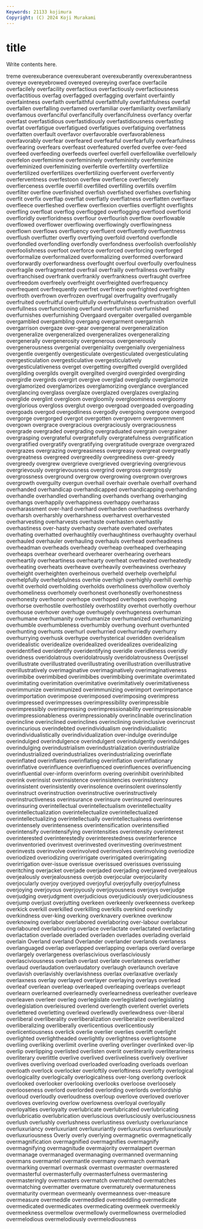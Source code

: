 ```yaml
---
Keywords: 21133 kojimura
Copyright: (C) 2024 Koji Murakami
---
```


# title

Write contents here.



treme overexuberance overexuberant overexuberantly overexuberantness overeye overeyebrowed overeyed overeying
overface overfacile overfacilely overfacility overfactious overfactiously overfactiousness overfactitious overfag overfagged
overfagging overfaint overfaintly overfaintness overfaith overfaithful overfaithfully overfaithfulness overfall overfallen
overfalling overfamed overfamiliar overfamiliarity overfamiliarly overfamous overfanciful overfancifully overfancifulness overfancy
overfar overfast overfastidious overfastidiously overfastidiousness overfasting overfat overfatigue overfatigued overfatigues
overfatiguing overfatness overfatten overfault overfavor overfavorable overfavorableness overfavorably overfear overfeared
overfearful overfearfully overfearfulness overfearing overfears overfeast overfeatured overfed overfee over-feed
overfeed overfeeding overfeeds overfeel overfell overfellowlike overfellowly overfelon overfeminine overfemininely
overfemininity overfeminize overfeminized overfeminizing overfertile overfertility overfertilize overfertilized overfertilizes overfertilizing
overfervent overfervently overferventness overfestoon overfew overfierce overfiercely overfierceness overfile overfill
overfilled overfilling overfills overfilm overfilter overfine overfinished overfish overfished overfishes
overfishing overfit overfix overflap overflat overflatly overflatness overflatten overflavor overfleece
overfleshed overflew overflexion overflies overflight overflights overfling overfloat overflog overflogged
overflogging overflood overflorid overfloridly overfloridness overflour overflourish overflow overflowable overflowed
overflower overflowing overflowingly overflowingness overflown overflows overfluency overfluent overfluently overfluentness
overflush overflutter overfly overflying overfold overfond overfondle overfondled overfondling overfondly
overfondness overfoolish overfoolishly overfoolishness overfoot overforce overforced overforcing overforged overformalize
overformalized overformalizing overformed overforward overforwardly overforwardness overfought overfoul overfoully overfoulness
overfragile overfragmented overfrail overfrailly overfrailness overfrailty overfranchised overfrank overfrankly overfrankness
overfraught overfree overfreedom overfreely overfreight overfreighted overfrequency overfrequent overfrequently overfret
overfrieze overfrighted overfrighten overfroth overfrown overfrozen overfrugal overfrugality overfrugally overfruited
overfruitful overfruitfully overfruitfulness overfrustration overfull overfullness overfunctioning overfund overfurnish overfurnished
overfurnishes overfurnishing Overgaard overgaiter overgalled overgamble overgambled overgambling overgang overgarment
overgarnish overgarrison overgaze over-gear overgeneral overgeneralization overgeneralize overgeneralized overgeneralizes overgeneralizing
overgenerally overgenerosity overgenerous overgenerously overgenerousness overgenial overgeniality overgenially overgenialness overgentle
overgently overgesticulate overgesticulated overgesticulating overgesticulation overgesticulative overgesticulatively overgesticulativeness overget overgetting
overgifted overgild overgilded overgilding overgilds overgilt overgilted overgird overgirded overgirding
overgirdle overgirds overgirt overgive overglad overgladly overglamorize overglamorized overglamorizes overglamorizing
overglance overglanced overglancing overglass overglaze overglazed overglazes overglazing overglide overglint
overgloom overgloomily overgloominess overgloomy overglorious overgloss overglut overgo overgoad overgoaded
overgoading overgoads overgod overgodliness overgodly overgoing overgone overgood overgorge overgorged
overgot overgotten overgovern overgovernment overgown overgrace overgracious overgraciously overgraciousness overgrade
overgraded overgrading overgraduated overgrain overgrainer overgrasping overgrateful overgratefully overgratefulness overgratification
overgratified overgratify overgratifying overgratitude overgraze overgrazed overgrazes overgrazing overgreasiness overgreasy
overgreat overgreatly overgreatness overgreed overgreedily overgreediness over-greedy overgreedy overgrew overgrieve
overgrieved overgrieving overgrievous overgrievously overgrievousness overgrind overgross overgrossly overgrossness overground
overgrow overgrowing overgrown overgrows overgrowth overguilty overgun overhail overhair overhale
overhalf overhand overhanded overhandicap overhandicapped overhandicapping overhanding overhandle overhandled overhandling
overhands overhang overhanging overhangs overhappily overhappiness overhappy overharass overharassment over-hard
overhard overharden overhardness overhardy overharsh overharshly overharshness overharvest overharvested overharvesting
overharvests overhaste overhasten overhastily overhastiness over-hasty overhasty overhate overhated overhates
overhating overhatted overhaughtily overhaughtiness overhaughty overhaul overhauled overhauler overhauling overhauls
overhead overheadiness overheadman overheads overheady overheap overheaped overheaping overheaps overhear
overheard overhearer overhearing overhears overheartily overheartiness overhearty overheat overheated overheatedly
overheating overheats overheave overheavily overheaviness overheavy overheight overheighten overheinous overheld
overhelp overhelpful overhelpfully overhelpfulness overhie overhigh overhighly overhill overhip overhit
overhold overholding overholds overholiness overhollow overholy overhomeliness overhomely overhonest overhonestly
overhonestness overhonesty overhonor overhope overhoped overhopes overhoping overhorse overhostile overhostilely
overhostility overhot overhotly overhour overhouse overhover overhuge overhugely overhugeness overhuman
overhumane overhumanity overhumanize overhumanized overhumanizing overhumble overhumbleness overhumbly overhung overhunt
overhunted overhunting overhunts overhurl overhurried overhurriedly overhurry overhurrying overhusk overhype
overhysterical overidden overidealism overidealistic overidealize overidealized overidealizes overidealizing overidentified overidentify
overidentifying overidle overidleness overidly overidness overidolatrous overidolatrously overidolatrousness Overijssel overillustrate
overillustrated overillustrating overillustration overillustrative overillustratively overimaginative overimaginatively overimaginativeness overimbibe overimbibed
overimbibes overimbibing overimitate overimitated overimitating overimitation overimitative overimitatively overimitativeness overimmunize
overimmunized overimmunizing overimport overimportance overimportation overimpose overimposed overimposing overimpress overimpressed
overimpresses overimpressibility overimpressible overimpressibly overimpressing overimpressionability overimpressionable overimpressionableness overimpressionably overinclinable
overinclination overincline overinclined overinclines overinclining overinclusive overincrust overincurious overindebted overindividualism
overindividualistic overindividualistically overindividualization over-indulge overindulge overindulged overindulgence overindulgent overindulgently overindulges
overindulging overindustrialism overindustrialization overindustrialize overindustrialized overindustrializes overindustrializing overinflate overinflated overinflates
overinflating overinflation overinflationary overinflative overinfluence overinfluenced overinfluences overinfluencing overinfluential over-inform
overinform overing overinhibit overinhibited overink overinsist overinsistence overinsistencies overinsistency overinsistent
overinsistently overinsolence overinsolent overinsolently overinstruct overinstruction overinstructive overinstructively overinstructiveness overinsurance
overinsure overinsured overinsures overinsuring overintellectual overintellectualism overintellectuality overintellectualization overintellectualize overintellectualized
overintellectualizing overintellectually overintellectualness overintense overintensely overintenseness overintensification overintensified overintensify overintensifying
overintensities overintensity overinterest overinterested overinterestedly overinterestedness overinterference overinventoried overinvest overinvested
overinvesting overinvestment overinvests overinvolve overinvolved overinvolves overinvolving overiodize overiodized overiodizing
overirrigate overirrigated overirrigating overirrigation over-issue overissue overissued overissues overissuing overitching
overjacket overjade overjaded overjading overjawed overjealous overjealously overjealousness overjob overjocular
overjocularity overjocularly overjoy overjoyed overjoyful overjoyfully overjoyfulness overjoying overjoyous overjoyously
overjoyousness overjoys overjudge overjudging overjudgment overjudicious overjudiciously overjudiciousness overjump overjust
overjutting overkeen overkeenly overkeenness overkeep overkick overkill overkilled overkilling overkills
overkind overkindly overkindness over-king overking overknavery overknee overknow overknowing overlabor
overlabored overlaboring over-labour overlabour overlaboured overlabouring overlace overlactate overlactated overlactating
overlactation overlade overladed overladen overlades overlading overlaid overlain Overland overland
Overlander overlander overlands overlaness overlanguaged overlap overlapped overlapping overlaps overlard
overlarge overlargely overlargeness overlascivious overlasciviously overlasciviousness overlash overlast overlate overlateness
overlather overlaud overlaudation overlaudatory overlaugh overlaunch overlave overlavish overlavishly overlavishness
overlax overlaxative overlaxly overlaxness overlay overlayed overlayer overlaying overlays overlead
overleaf overlean overleap overleaped overleaping overleaps overleapt overlearn overlearned overlearnedly
overlearnedness overleather overleave overleaven overleer overleg overlegislate overlegislated overlegislating overlegislation
overleisured overlend overlength overlent overlet overlets overlettered overletting overlewd overlewdly
overlewdness over-liberal overliberal overliberality overliberalization overliberalize overliberalized overliberalizing overliberally overlicentious
overlicentiously overlicentiousness overlick overlie overlier overlies overlift overlight overlighted overlightheaded
overlightly overlightness overlightsome overliing overliking overlimit overline overling overlinger overlinked
over-lip overlip overlipping overlisted overlisten overlit overliterarily overliterariness overliterary overlittle
overlive overlived overliveliness overlively overliver overlives overliving overload overloaded overloading
overloads overloan overloath overlock overlocker overloftily overloftiness overlofty overlogical overlogicality
overlogically overlogicalness over-long overlong overlook overlooked overlooker overlooking overlooks overloose
overloosely overlooseness overlord overlorded overlording overlords overlordship overloud overloudly overloudness
overloup overlove overloved overlover overloves overloving overlow overlowness overloyal overloyally
overloyalties overloyalty overlubricate overlubricated overlubricating overlubricatio overlubrication overluscious overlusciously overlusciousness
overlush overlushly overlushness overlustiness overlusty overluxuriance overluxuriancy overluxuriant overluxuriantly overluxurious
overluxuriously overluxuriousness Overly overly overlying overmagnetic overmagnetically overmagnification overmagnified overmagnifies
overmagnify overmagnifying overmagnitude overmajority overmalapert overman overmanage overmanaged overmanaging overmanned
overmanning overmans overmantel overmantle overmany overmarch overmark overmarking overmarl overmask
overmast overmaster overmastered overmasterful overmasterfully overmasterfulness overmastering overmasteringly overmasters overmatch
overmatched overmatches overmatching overmatter overmature overmaturely overmatureness overmaturity overmean overmeanly
overmeanness over-measure overmeasure overmeddle overmeddled overmeddling overmedicate overmedicated overmedicates overmedicating
overmeek overmeekly overmeekness overmellow overmellowly overmellowness overmelodied overmelodious overmelodiously overmelodiousness
